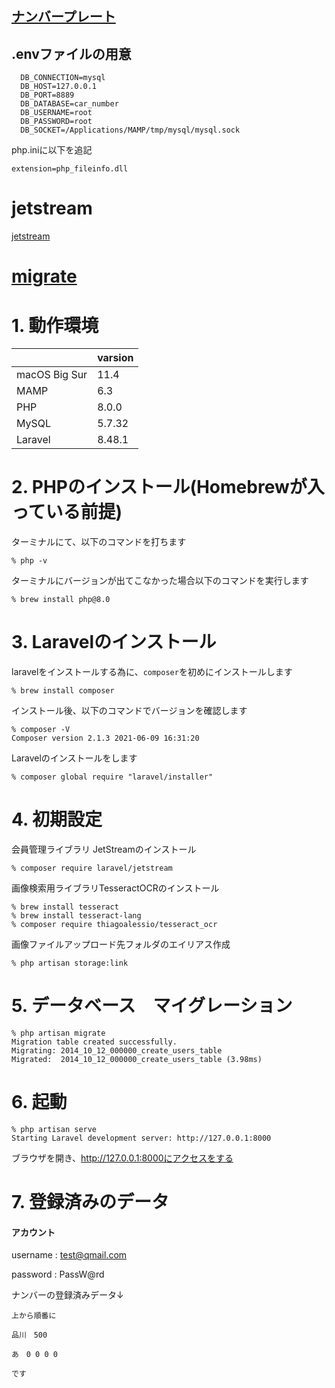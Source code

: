 ## [ナンバープレート](https://www.airia.or.jp/info/number/01.html)

## .envファイルの用意

``` 
  DB_CONNECTION=mysql
  DB_HOST=127.0.0.1
  DB_PORT=8889
  DB_DATABASE=car_number
  DB_USERNAME=root
  DB_PASSWORD=root
  DB_SOCKET=/Applications/MAMP/tmp/mysql/mysql.sock
```

php.iniに以下を追記
```
extension=php_fileinfo.dll
```

# jetstream

[jetstream](https://qiita.com/manbolila/items/498aae00f3574c72f031)

# [migrate](https://qiita.com/manbolila/items/c19735438affefbfbe69)

# 1. 動作環境

||varsion|
|-|-|
|macOS Big Sur | 11.4 |
|MAMP | 6.3 |
|PHP | 8.0.0 |
|MySQL | 5.7.32 |
|Laravel | 8.48.1 |

# 2. PHPのインストール(Homebrewが入っている前提)

ターミナルにて、以下のコマンドを打ちます

```% php -v ```

ターミナルにバージョンが出てこなかった場合以下のコマンドを実行します

```% brew install php@8.0```

# 3. Laravelのインストール

laravelをインストールする為に、```composer```を初めにインストールします

```% brew install composer ```

インストール後、以下のコマンドでバージョンを確認します
```
% composer -V
Composer version 2.1.3 2021-06-09 16:31:20
```

Laravelのインストールをします

```% composer global require "laravel/installer"```

# 4. 初期設定

会員管理ライブラリ JetStreamのインストール

```% composer require laravel/jetstream  ```

画像検索用ライブラリTesseractOCRのインストール

```
% brew install tesseract 
% brew install tesseract-lang
% composer require thiagoalessio/tesseract_ocr
```

画像ファイルアップロード先フォルダのエイリアス作成

```% php artisan storage:link```

# 5. データベース　マイグレーション

```
% php artisan migrate
Migration table created successfully.
Migrating: 2014_10_12_000000_create_users_table
Migrated:  2014_10_12_000000_create_users_table (3.98ms)
```

# 6. 起動

```
% php artisan serve 
Starting Laravel development server: http://127.0.0.1:8000
```
ブラウザを開き、http://127.0.0.1:8000にアクセスをする

# 7. 登録済みのデータ

#### アカウント

username : test@qmail.com

password : PassW@rd

ナンバーの登録済みデータ↓
``` 
上から順番に

品川　500

あ　0 0 0 0

です
```